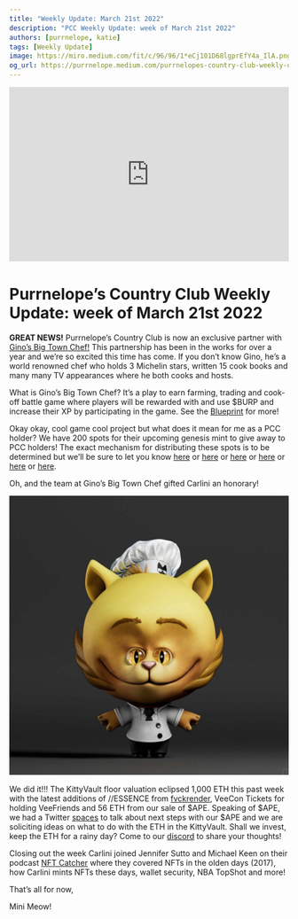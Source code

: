 ```yaml
---
title: "Weekly Update: March 21st 2022"
description: "PCC Weekly Update: week of March 21st 2022"
authors: [purrnelope, katie]
tags: [Weekly Update]
image: https://miro.medium.com/fit/c/96/96/1*eCj101D68lgprEfY4a_IlA.png
og_url: https://purrnelope.medium.com/purrnelopes-country-club-weekly-update-week-of-february-21st-2022-df9d9b8f7eba
---
```


<iframe width="100%" height="315" src="https://www.youtube.com/embed/-6ERsPpJPzE" title="YouTube video player" frameborder="0" allow="accelerometer; autoplay; clipboard-write; encrypted-media; gyroscope; picture-in-picture" allowfullscreen></iframe>

<!--truncate-->

Purrnelope’s Country Club Weekly Update: week of March 21st 2022
===

**GREAT NEWS!** Purrnelope’s Country Club is now an exclusive partner with [Gino’s Big Town Chef!](https://www.bigtownchef.com/) This partnership has been in the works for over a year and we’re so excited this time has come. If you don’t know Gino, he’s a world renowned chef who holds 3 Michelin stars, written 15 cook books and many many TV appearances where he both cooks and hosts.

What is Gino’s Big Town Chef? It’s a play to earn farming, trading and cook-off battle game where players will be rewarded with and use $BURP and increase their XP by participating in the game. See the [Blueprint](https://uploads-ssl.webflow.com/617b017e5f4a890aaa9706d1/62440732e2175b47813bfc3d_Gino%27s%20Big%20Town%20Chef%20%E2%80%93%C2%A0Mayor%20Burp%27s%20Blueprint.pdf) for more!

Okay okay, cool game cool project but what does it mean for me as a PCC holder? We have 200 spots for their upcoming genesis mint to give away to PCC holders! The exact mechanism for distributing these spots is to be determined but we’ll be sure to let you know [here](https://www.purrnelopescountryclub.com/) or [here](https://purrnelope.medium.com/) or [here](https://twitter.com/purrnelopescc) or [here](https://t.co/mP4iKQvS0H) or [here](https://www.tiktok.com/@purrnelopescountryclub) or [here](https://www.youtube.com/channel/UCDNEK69wV4wkYeIb-WTshUQ).

Oh, and the team at Gino’s Big Town Chef gifted Carlini an honorary!

![](./assets/2022-03/1_yr-wdlZjIUboP_QtQpB6dA.jpg)

We did it!!! The KittyVault floor valuation eclipsed 1,000 ETH this past week with the latest additions of //ESSENCE from [fvckrender](https://twitter.com/fvckrende), VeeCon Tickets for holding VeeFriends and 56 ETH from our sale of $APE. Speaking of $APE, we had a Twitter [spaces](https://twitter.com/i/spaces/1eaKbNPjyvqKX) to talk about next steps with our $APE and we are soliciting ideas on what to do with the ETH in the KittyVault. Shall we invest, keep the ETH for a rainy day? Come to our [discord](https://t.co/mP4iKQvS0H) to share your thoughts!

Closing out the week Carlini joined Jennifer Sutto and Michael Keen on their podcast [NFT Catcher](https://twitter.com/PurrnelopesCC/status/1507009355865939968) where they covered NFTs in the olden days (2017), how Carlini mints NFTs these days, wallet security, NBA TopShot and more!

That’s all for now,

Mini Meow!
